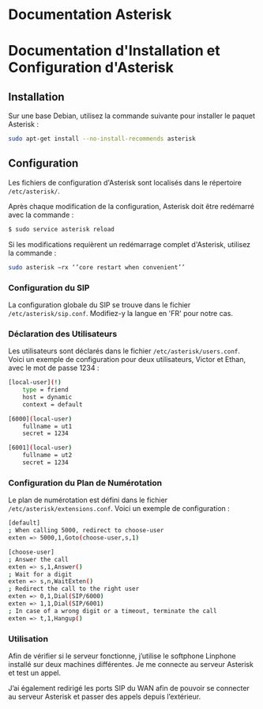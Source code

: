 # Documentation Asterisk

# Documentation d'Installation et Configuration d'Asterisk

## Installation

Sur une base Debian, utilisez la commande suivante pour installer le paquet Asterisk :

```bash
sudo apt-get install --no-install-recommends asterisk

```

## Configuration

Les fichiers de configuration d'Asterisk sont localisés dans le répertoire `/etc/asterisk/`.

Après chaque modification de la configuration, Asterisk doit être redémarré avec la commande :

```bash
$ sudo service asterisk reload

```

Si les modifications requièrent un redémarrage complet d'Asterisk, utilisez la commande :

```bash
sudo asterisk –rx ‘’core restart when convenient’’

```

### Configuration du SIP

La configuration globale du SIP se trouve dans le fichier `/etc/asterisk/sip.conf`. Modifiez-y la langue en 'FR' pour notre cas.

### Déclaration des Utilisateurs

Les utilisateurs sont déclarés dans le fichier `/etc/asterisk/users.conf`. Voici un exemple de configuration pour deux utilisateurs, Victor et Ethan, avec le mot de passe 1234 :

```bash
[local-user](!)
    type = friend
    host = dynamic
    context = default

[6000](local-user)
    fullname = ut1
    secret = 1234

[6001](local-user)
    fullname = ut2
    secret = 1234

```

### Configuration du Plan de Numérotation

Le plan de numérotation est défini dans le fichier `/etc/asterisk/extensions.conf`. Voici un exemple de configuration :

```bash
[default]
; When calling 5000, redirect to choose-user
exten => 5000,1,Goto(choose-user,s,1)

[choose-user]
; Answer the call
exten => s,1,Answer()
; Wait for a digit
exten => s,n,WaitExten()
; Redirect the call to the right user
exten => 0,1,Dial(SIP/6000)
exten => 1,1,Dial(SIP/6001)
; In case of a wrong digit or a timeout, terminate the call
exten => t,1,Hangup()

```

### Utilisation

Afin de vérifier si le serveur fonctionne, j’utilise le softphone Linphone installé sur deux machines différentes. Je me connecte au serveur Asterisk et test un appel. 

J’ai également redirigé les ports SIP du WAN afin de pouvoir se connecter au serveur Asterisk et passer des appels depuis l’extérieur.